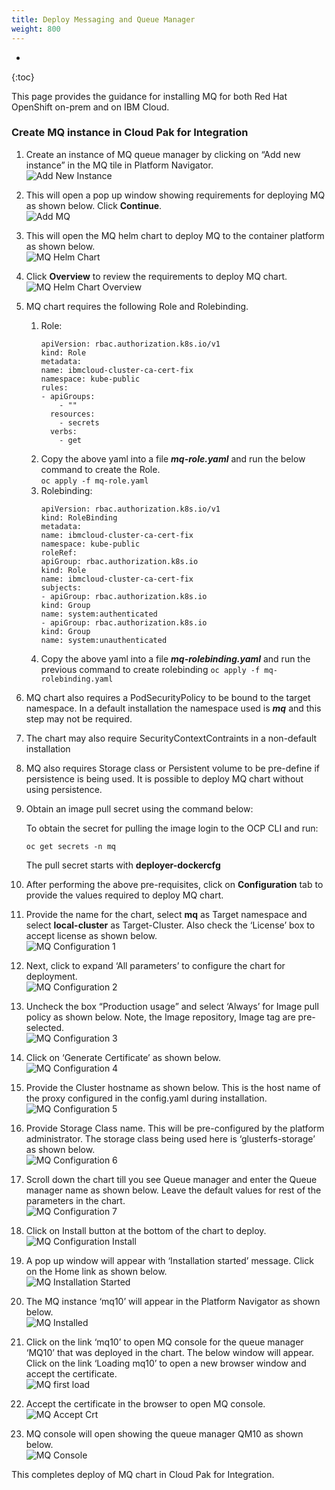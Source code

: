 ```yaml
---
title: Deploy Messaging and Queue Manager
weight: 800
---
```


- 
{:toc}

This page provides the guidance for installing MQ for both Red Hat OpenShift on-prem and on IBM Cloud.

### Create MQ instance in Cloud Pak for Integration

1. Create an instance of MQ queue manager by clicking on “Add new instance” in the MQ tile in Platform Navigator.  
   ![Add New Instance]({{site.github.url}}/assets/img/integration/mq/add-mq-instance.png)
2. This will open a pop up window showing requirements for deploying MQ as shown below. Click **Continue**.   
   ![Add MQ]({{site.github.url}}/assets/img/integration/mq/add-mq.png)
3. This will open the MQ helm chart to deploy MQ to the container platform as shown below.  
   ![MQ Helm Chart]({{site.github.url}}/assets/img/integration/mq/mq-helm-chart.png)
4. Click **Overview** to review the requirements to deploy MQ chart.  
    ![MQ Helm Chart Overview]({{site.github.url}}/assets/img/integration/mq/mq-helm-overview.png)
5. MQ chart requires the following Role and Rolebinding.
   1. Role: 
      ```
      apiVersion: rbac.authorization.k8s.io/v1
      kind: Role
      metadata:
      name: ibmcloud-cluster-ca-cert-fix
      namespace: kube-public
      rules:
      - apiGroups:
          - ""
        resources:
          - secrets
        verbs:
          - get
      ```
    2. Copy the above yaml into a file ***mq-role.yaml*** and run the below command to create the Role.  
        `oc apply -f mq-role.yaml`
    3.  Rolebinding:
        ```
        apiVersion: rbac.authorization.k8s.io/v1
        kind: RoleBinding
        metadata:
        name: ibmcloud-cluster-ca-cert-fix
        namespace: kube-public
        roleRef:
        apiGroup: rbac.authorization.k8s.io
        kind: Role
        name: ibmcloud-cluster-ca-cert-fix
        subjects:
        - apiGroup: rbac.authorization.k8s.io
        kind: Group
        name: system:authenticated
        - apiGroup: rbac.authorization.k8s.io
        kind: Group
        name: system:unauthenticated
        ```
    4.  Copy the above yaml into a file ***mq-rolebinding.yaml*** and run the previous command to create rolebinding
        `oc apply -f mq-rolebinding.yaml`
6.	MQ chart also requires a PodSecurityPolicy to be bound to the target namespace. In a default installation the namespace used is ***mq*** and this step may not be required. 

7.	The chart may also require SecurityContextContraints in a non-default installation

8.	MQ also requires Storage class or Persistent volume to be pre-define if persistence is being used. It is possible to deploy MQ chart without using persistence. 

9.	Obtain an image pull secret using the command below:

    To obtain the secret for pulling the image login to the OCP CLI and run:
    ```
    oc get secrets -n mq
    ```
    The pull secret starts with **deployer-dockercfg**

10.	After performing the above pre-requisites, click on **Configuration** tab to provide the values required to deploy MQ chart. 

11.	Provide the name for the chart, select **mq** as Target namespace and select **local-cluster** as Target-Cluster. Also check the ‘License’ box to accept license as shown below.  
    ![MQ Configuration 1]({{site.github.url}}/assets/img/integration/mq/mq-helm-1.png)

12.	Next, click to expand ‘All parameters’ to configure the chart for deployment.  
    ![MQ Configuration 2]({{site.github.url}}/assets/img/integration/mq/mq-helm-2.png)

13.	Uncheck the box “Production usage” and select ‘Always’ for Image pull policy as shown below. Note, the Image repository, Image tag are pre-selected.   
    ![MQ Configuration 3]({{site.github.url}}/assets/img/integration/mq/mq-helm-3.png)

14.	Click on ‘Generate Certificate’ as shown below.  
    ![MQ Configuration 4]({{site.github.url}}/assets/img/integration/mq/mq-helm-4.png)

15.	Provide the Cluster hostname as shown below. This is the host name of the proxy configured in the config.yaml during installation.  
    ![MQ Configuration 5]({{site.github.url}}/assets/img/integration/mq/mq-helm-5.png)

16.	Provide Storage Class name. This will be pre-configured by the platform administrator. The storage class being used here is ‘glusterfs-storage’ as shown below.  
    ![MQ Configuration 6]({{site.github.url}}/assets/img/integration/mq/mq-helm-6.png)

17.	Scroll down the chart till you see Queue manager and enter the Queue manager name as shown below. Leave the default values for rest of the parameters in the chart.  
    ![MQ Configuration 7]({{site.github.url}}/assets/img/integration/mq/mq-helm-7.png)

18.	Click on Install button at the bottom of the chart to deploy.  
    ![MQ Configuration Install]({{site.github.url}}/assets/img/integration/mq/mq-helm-install.png)

19.	A pop up window will appear with ‘Installation started’ message. Click on the Home link as shown below.   
    ![MQ Installation Started]({{site.github.url}}/assets/img/integration/mq/mq-installation-started.png)

20.	The MQ instance ‘mq10’ will appear in the Platform Navigator as shown below.  
    ![MQ Installed]({{site.github.url}}/assets/img/integration/mq/mq-installed.png)

21.	Click on the link ‘mq10’ to open MQ console for the queue manager ‘MQ10’ that was deployed in the chart. The below window will appear. Click on the link ‘Loading mq10’ to open a new browser window and accept the certificate.  
    ![MQ first load]({{site.github.url}}/assets/img/integration/mq/mq-first-load.png)

22.	Accept the certificate in the browser to open MQ console.  
    ![MQ Accept Crt]({{site.github.url}}/assets/img/integration/mq/mq-accept-cert.png)

23.	MQ console will open showing the queue manager QM10 as shown below.  
    ![MQ Console]({{site.github.url}}/assets/img/integration/mq/mq-console.png)

This completes deploy of MQ chart in Cloud Pak for Integration.